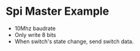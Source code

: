 # Spi Master Example

- 10Mhz baudrate
- Only write 8 bits
- When switch's state change, send switch data.
